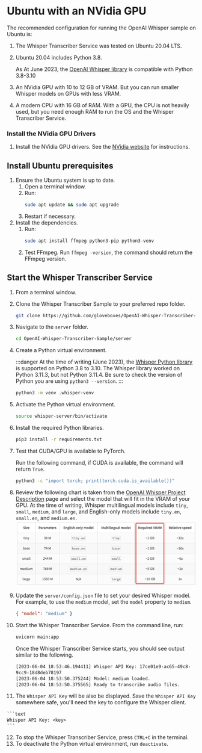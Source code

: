 # Ubuntu with an NVidia GPU

The recommended configuration for running the OpenAI Whisper sample on Ubuntu is:

1. The Whisper Transcriber Service was tested on Ubuntu 20.04 LTS.
1. Ubuntu 20.04 includes Python 3.8.

    As At June 2023, the [OpenAI Whisper library](https://pypi.org/project/openai-whisper/) is compatible with Python 3.8-3.10

2. An NVidia GPU with 10 to 12 GB of VRAM. But you can run smaller Whisper models on GPUs with less VRAM.
3. A modern CPU with 16 GB of RAM. With a GPU, the CPU is not heavily used, but you need enough RAM to run the OS and the Whisper Transcriber Service.

### Install the NVidia GPU Drivers

1. Install the NVidia GPU drivers. See the [NVidia website](https://www.nvidia.com/Download/index.aspx) for instructions.

## Install Ubuntu prerequisites

1. Ensure the Ubuntu system is up to date.
   1. Open a terminal window.
   2. Run:
        ```bash
        sudo apt update && sudo apt upgrade
        ```
   3. Restart if necessary.
2. Install the dependencies. 
   1. Run:
        ```bash
        sudo apt install ffmpeg python3-pip python3-venv
        ```
   2. Test FFmpeg. Run `ffmpeg -version`, the command should return the FFmpeg version.


## Start the Whisper Transcriber Service

1. From a terminal window.
2. Clone the Whisper Transcriber Sample to your preferred repo folder.

    ```bash
    git clone https://github.com/gloveboxes/OpenAI-Whisper-Transcriber-Sample.git
    ```

3. Navigate to the `server` folder.

    ```bash
    cd OpenAI-Whisper-Transcriber-Sample/server
    ```

4. Create a Python virtual environment.

    :::danger
    At the time of writing (June 2023), the [Whisper Python library](https://pypi.org/project/openai-whisper) is supported on Python 3.8 to 3.10. The Whisper library worked on Python 3.11.3, but not Python 3.11.4. Be sure to check the version of Python you are using `python3 --version`.
    :::

    ```bash
    python3 -m venv .whisper-venv
    ```

5. Activate the Python virtual environment.

    ```bash
    source whisper-server/bin/activate
    ```

6. Install the required Python libraries.

    ```bash
    pip3 install -r requirements.txt
    ```

7. Test that CUDA/GPU is available to PyTorch.

   Run the following command, if CUDA is available, the command will return `True`.

    ```bash
    python3 -c "import torch; print(torch.cuda.is_available())"
    ```

8. Review the following chart is taken from the [OpenAI Whisper Project Description](https://pypi.org/project/openai-whisper/) page and select the model that will fit in the VRAM of your GPU. At the time of writing, Whisper multilingual models include `tiny`, `small`, `medium`, and `large`, and English-only models include `tiny.en`, `small.en`, and `medium.en`.
   ![](../media/whisper_model_selection.png)

9.  Update the `server/config.json` file to set your desired Whisper model. For example, to use the `medium` model, set the `model` property to `medium`.

    ```json
    { "model": "medium" }
    ```

10.  Start the Whisper Transcriber Service. From the command line, run:

        ```bash
        uvicorn main:app
        ```

        Once the Whisper Transcriber Service starts, you should see output similar to the following.

        ```text
        [2023-06-04 18:53:46.194411] Whisper API Key: 17ce01e9-ac65-49c8-9cc9-18d8deb78197
        [2023-06-04 18:53:50.375244] Model: medium loaded.
        [2023-06-04 18:53:50.375565] Ready to transcribe audio files.
        ```

11.  The `Whisper API Key` will be also be displayed. Save the `Whisper API Key` somewhere safe, you'll need the key to configure the Whisper client.

    ```text
    Whisper API Key: <key>
    ```

12. To stop the Whisper Transcriber Service, press `CTRL+C` in the terminal.
13. To deactivate the Python virtual environment, run `deactivate`.
